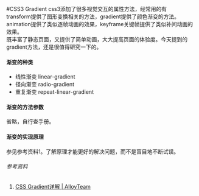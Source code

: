 #CSS3 Gradient
css3添加了很多视觉交互的属性方法，经常用的有<br>
transform提供了图形变换相关的方法，gradient提供了颜色渐变的方法。
animation提供了类似逐帧动画的效果，keyframe关键帧提供了类似补间动画的效果。<br>
既丰富了静态页面，又提供了简单动画，大大提高页面的体验度。今天提到的gradient方法，还是很值得研究一下的。

#### 渐变的种类
* 线性渐变 linear-gradient
* 径向渐变 radio-gradient
* 重复渐变 repeat-linear-gradient

#### 渐变的方法参数
省略，自行查手册。

#### 渐变的实现原理
参见参考资料1。了解原理才能更好的解决问题，而不是盲目地不断试误。

###### 参考资料
1. [CSS Gradient详解 | AlloyTeam](http://www.alloyteam.com/2016/03/css-gradient/)